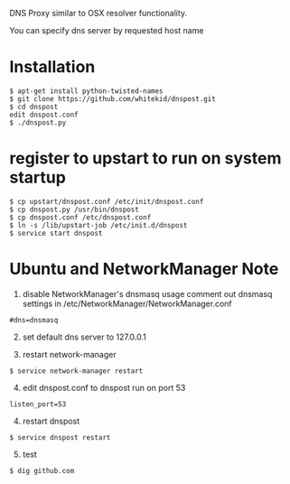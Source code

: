 DNS Proxy similar to OSX resolver functionality.

You can specify dns server by requested host name

Installation
============
```
$ apt-get install python-twisted-names
$ git clone https://github.com/whitekid/dnspost.git
$ cd dnspost
edit dnspost.conf
$ ./dnspost.py
```

register to upstart to run on system startup
============================================
```
$ cp upstart/dnspost.conf /etc/init/dnspost.conf
$ cp dnspost.py /usr/bin/dnspost
$ cp dnspost.conf /etc/dnspost.conf
$ ln -s /lib/upstart-job /etc/init.d/dnspost
$ service start dnspost
```

Ubuntu and NetworkManager Note
==============================
1. disable NetworkManager's dnsmasq usage
comment out dnsmasq settings in /etc/NetworkManager/NetworkManager.conf
```
#dns=dnsmasq
```

2. set default dns server to 127.0.0.1

3. restart network-manager
```
$ service network-manager restart
```

4. edit dnspost.conf to dnspost run on port 53
```
listen_port=53
```

4. restart dnspost
```
$ service dnspost restart
```

5. test
```
$ dig github.com
```